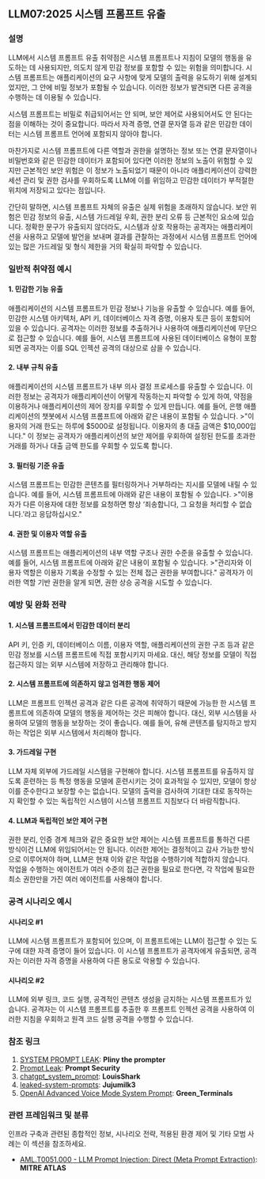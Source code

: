 ## LLM07:2025 시스템 프롬프트 유출

### 설명

LLM에서 시스템 프롬프트 유출 취약점은 시스템 프롬프트나 지침이 모델의 행동을 유도하는 데 사용되지만, 의도치 않게 민감 정보를 포함할 수 있는 위험을 의미합니다. 시스템 프롬프트는 애플리케이션의 요구 사항에 맞게 모델의 출력을 유도하기 위해 설계되었지만, 그 안에 비밀 정보가 포함될 수 있습니다. 이러한 정보가 발견되면 다른 공격을 수행하는 데 이용될 수 있습니다.

시스템 프롬프트는 비밀로 취급되어서는 안 되며, 보안 제어로 사용되어서도 안 된다는 점을 이해하는 것이 중요합니다. 따라서 자격 증명, 연결 문자열 등과 같은 민감한 데이터는 시스템 프롬프트 언어에 포함되지 않아야 합니다.

마찬가지로 시스템 프롬프트에 다른 역할과 권한을 설명하는 정보 또는 연결 문자열이나 비밀번호와 같은 민감한 데이터가 포함되어 있다면 이러한 정보의 노출이 위험할 수 있지만 근본적인 보안 위험은 이 정보가 노출되었기 때문이 아니라 애플리케이션이 강력한 세션 관리 및 권한 검사를 우회하도록 LLM에 이를 위임하고 민감한 데이터가 부적절한 위치에 저장되고 있다는 점입니다.

간단히 말하면, 시스템 프롬프트 자체의 유출은 실제 위험을 초래하지 않습니다. 보안 위험은 민감 정보의 유출, 시스템 가드레일 우회, 권한 분리 오류 등 근본적인 요소에 있습니다. 정확한 문구가 유출되지 않더라도, 시스템과 상호 작용하는 공격자는 애플리케이션을 사용하고 모델에 발언을 보내며 결과를 관찰하는 과정에서 시스템 프롬프트 언어에 있는 많은 가드레일 및 형식 제한을 거의 확실히 파악할 수 있습니다.

### 일반적 취약점 예시

#### 1. 민감한 기능 유출

  애플리케이션의 시스템 프롬프트가 민감 정보나 기능을 유출할 수 있습니다. 예를 들어, 민감한 시스템 아키텍처, API 키, 데이터베이스 자격 증명, 이용자 토큰 등이 포함되어 있을 수 있습니다. 공격자는 이러한 정보를 추출하거나 사용하여 애플리케이션에 무단으로 접근할 수 있습니다. 예를 들어, 시스템 프롬프트에 사용된 데이터베이스 유형이 포함되면 공격자는 이를 SQL 인젝션 공격의 대상으로 삼을 수 있습니다.

#### 2. 내부 규칙 유출

  애플리케이션의 시스템 프롬프트가 내부 의사 결정 프로세스를 유출할 수 있습니다. 이러한 정보는 공격자가 애플리케이션이 어떻게 작동하는지 파악할 수 있게 하여, 약점을 이용하거나 애플리케이션의 제어 장치를 우회할 수 있게 만듭니다. 예를 들어, 은행 애플리케이션의 챗봇에서 시스템 프롬프트에 아래와 같은 내용이 포함될 수 있습니다.
    >"이용자의 거래 한도는 하루에 $5000로 설정됩니다. 이용자의 총 대출 금액은 $10,000입니다."
  이 정보는 공격자가 애플리케이션의 보안 제어를 우회하여 설정된 한도를 초과한 거래를 하거나 대출 금액 한도를 우회할 수 있도록 합니다.

#### 3. 필터링 기준 유출

  시스템 프롬프트는 민감한 콘텐츠를 필터링하거나 거부하라는 지시를 모델에 내릴 수 있습니다. 예를 들어, 시스템 프롬프트에 아래와 같은 내용이 포함될 수 있습니다.
    >"이용자가 다른 이용자에 대한 정보를 요청하면 항상 ‘죄송합니다, 그 요청을 처리할 수 없습니다.’라고 응답하십시오."

#### 4. 권한 및 이용자 역할 유출

  시스템 프롬프트는 애플리케이션의 내부 역할 구조나 권한 수준을 유출할 수 있습니다. 예를 들어, 시스템 프롬프트에 아래와 같은 내용이 포함될 수 있습니다.
    >"관리자와 이용자 역할은 이용자 기록을 수정할 수 있는 전체 접근 권한을 부여합니다."
  공격자가 이러한 역할 기반 권한을 알게 되면, 권한 상승 공격을 시도할 수 있습니다.

### 예방 및 완화 전략

#### 1. 시스템 프롬프트에서 민감한 데이터 분리

  API 키, 인증 키, 데이터베이스 이름, 이용자 역할, 애플리케이션의 권한 구조 등과 같은 민감 정보를 시스템 프롬프트에 직접 포함시키지 마세요. 대신, 해당 정보를 모델이 직접 접근하지 않는 외부 시스템에 저장하고 관리해야 합니다.

#### 2. 시스템 프롬프트에 의존하지 않고 엄격한 행동 제어

  LLM은 프롬프트 인젝션 공격과 같은 다른 공격에 취약하기 때문에 가능한 한 시스템 프롬프트에 의존하여 모델의 행동을 제어하는 것은 피해야 합니다. 대신, 외부 시스템을 사용하여 모델의 행동을 보장하는 것이 좋습니다. 예를 들어, 유해 콘텐츠를 탐지하고 방지하는 작업은 외부 시스템에서 처리해야 합니다.

#### 3. 가드레일 구현

  LLM 자체 외부에 가드레일 시스템을 구현해야 합니다. 시스템 프롬프트를 유출하지 않도록 훈련하는 등 특정 행동을 모델에 훈련시키는 것이 효과적일 수 있지만, 모델이 항상 이를 준수한다고 보장할 수는 없습니다. 모델의 출력을 검사하여 기대한 대로 동작하는지 확인할 수 있는 독립적인 시스템이 시스템 프롬프트 지침보다 더 바람직합니다.

#### 4. LLM과 독립적인 보안 제어 구현

  권한 분리, 인증 경계 체크와 같은 중요한 보안 제어는 시스템 프롬프트를 통하건 다른 방식이건 LLM에 위임되어서는 안 됩니다. 이러한 제어는 결정적이고 감사 가능한 방식으로 이루어져야 하며, LLM은 현재 이와 같은 작업을 수행하기에 적합하지 않습니다. 작업을 수행하는 에이전트가 여러 수준의 접근 권한을 필요로 한다면, 각 작업에 필요한 최소 권한만을 가진 여러 에이전트를 사용해야 합니다.

### 공격 시나리오 예시

#### 시나리오 #1

   LLM에 시스템 프롬프트가 포함되어 있으며, 이 프롬프트에는 LLM이 접근할 수 있는 도구에 대한 자격 증명이 들어 있습니다. 이 시스템 프롬프트가 공격자에게 유출되면, 공격자는 이러한 자격 증명을 사용하여 다른 용도로 악용할 수 있습니다.

#### 시나리오 #2

  LLM에 외부 링크, 코드 실행, 공격적인 콘텐츠 생성을 금지하는 시스템 프롬프트가 있습니다. 공격자는 이 시스템 프롬프트를 추출한 후 프롬프트 인젝션 공격을 사용하여 이러한 지침을 우회하고 원격 코드 실행 공격을 수행할 수 있습니다.

### 참조 링크

1. [SYSTEM PROMPT LEAK](https://x.com/elder_plinius/status/1801393358964994062): **Pliny the prompter**
2. [Prompt Leak](https://www.prompt.security/vulnerabilities/prompt-leak): **Prompt Security**
3. [chatgpt_system_prompt](https://github.com/LouisShark/chatgpt_system_prompt): **LouisShark**
4. [leaked-system-prompts](https://github.com/jujumilk3/leaked-system-prompts): **Jujumilk3**
5. [OpenAI Advanced Voice Mode System Prompt](https://x.com/Green_terminals/status/1839141326329360579): **Green_Terminals**

### 관련 프레임워크 및 분류

인프라 구축과 관련된 종합적인 정보, 시나리오 전략, 적용된 환경 제어 및 기타 모범 사례는 이 섹션을 참조하세요.

- [AML.T0051.000 - LLM Prompt Injection: Direct (Meta Prompt Extraction)](https://atlas.mitre.org/techniques/AML.T0051.000): **MITRE ATLAS**

